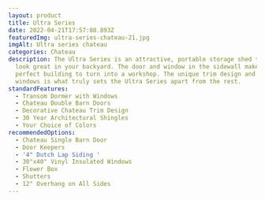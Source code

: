 ```yaml
---
layout: product
title: Ultra Series
date: 2022-04-21T17:57:08.893Z
featuredImg: ultra-series-chateau-21.jpg
imgAlt: Ultra series chateau
categories: Chateau
description: The Ultra Series is an attractive, portable storage shed that will
  look great in your backyard. The door and window in the sidewall makes it a
  perfect building to turn into a workshop. The unique trim design and dormer
  windows is what truly sets the Ultra Series apart from the rest.
standardFeatures:
  - Transom Dormer with Windows
  - Chateau Double Barn Doors
  - Decorative Chateau Trim Design
  - 30 Year Architectural Shingles
  - Your Choice of Colors
recommendedOptions:
  - Chateau Single Barn Door
  - Door Keepers
  - '4" Dutch Lap Siding '
  - 30"x40" Vinyl Insulated Windows
  - Flower Box
  - Shutters
  - 12" Overhang on All Sides
---
```

